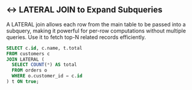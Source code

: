 ## ↔️ LATERAL JOIN to Expand Subqueries

A LATERAL join allows each row from the main table to be passed into a subquery, making it powerful for per-row computations without multiple queries. Use it to fetch top-N related records efficiently.

```sql
SELECT c.id, c.name, t.total
FROM customers c
JOIN LATERAL (
  SELECT COUNT(*) AS total
  FROM orders o
  WHERE o.customer_id = c.id
) t ON true;
```
